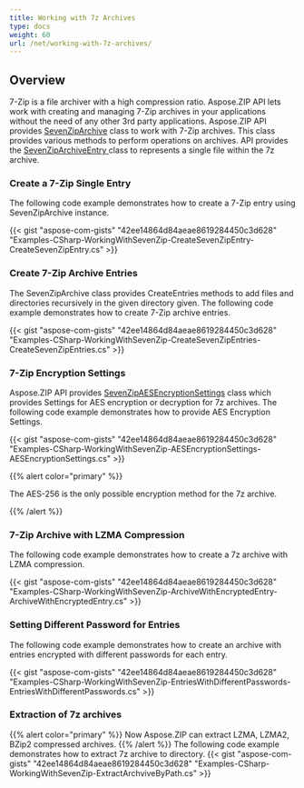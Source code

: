 ```yaml
---
title: Working with 7z Archives
type: docs
weight: 60
url: /net/working-with-7z-archives/
---
```



## **Overview**
7-Zip is a file archiver with a high compression ratio. Aspose.ZIP API lets work with creating and managing 7-Zip archives in your applications without the need of any other 3rd party applications. Aspose.ZIP API provides [SevenZipArchive](https://apireference.aspose.com/zip/net/aspose.zip.sevenzip/sevenziparchive) class to work with 7-Zip archives. This class provides various methods to perform operations on archives. API provides the [SevenZipArchiveEntry ](https://apireference.aspose.com/zip/net/aspose.zip.sevenzip/sevenziparchiveentry)class to represents a single file within the 7z archive.
### **Create a 7-Zip Single Entry**
The following code example demonstrates how to create a 7-Zip entry using SevenZipArchive instance.

{{< gist "aspose-com-gists" "42ee14864d84aeae8619284450c3d628" "Examples-CSharp-WorkingWithSevenZip-CreateSevenZipEntry-CreateSevenZipEntry.cs" >}}
### **Create 7-Zip Archive Entries**
The SevenZipArchive class provides CreateEntries methods to add files and directories recursively in the given directory given. The following code example demonstrates how to create 7-Zip archive entries.

{{< gist "aspose-com-gists" "42ee14864d84aeae8619284450c3d628" "Examples-CSharp-WorkingWithSevenZip-CreateSevenZipEntries-CreateSevenZipEntries.cs" >}}
### **7-Zip Encryption Settings**
Aspose.ZIP API provides [SevenZipAESEncryptionSettings](https://apireference.aspose.com/zip/net/aspose.zip.saving/sevenzipaesencryptionsettings) class which provides Settings for AES encryption or decryption for 7z archives. The following code example demonstrates how to provide AES Encryption Settings.

{{< gist "aspose-com-gists" "42ee14864d84aeae8619284450c3d628" "Examples-CSharp-WorkingWithSevenZip-AESEncryptionSettings-AESEncryptionSettings.cs" >}}

{{% alert color="primary" %}} 

The AES-256 is the only possible encryption method for the 7z archive.

{{% /alert %}} 


### **7-Zip Archive with LZMA Compression**
The following code example demonstrates how to create a 7z archive with LZMA compression.

{{< gist "aspose-com-gists" "42ee14864d84aeae8619284450c3d628" "Examples-CSharp-WorkingWithSevenZip-ArchiveWithEncryptedEntry-ArchiveWithEncryptedEntry.cs" >}}


### **Setting Different Password for Entries**
The following code example demonstrates how to create an archive with entries encrypted with different passwords for each entry.

{{< gist "aspose-com-gists" "42ee14864d84aeae8619284450c3d628" "Examples-CSharp-WorkingWithSevenZip-EntriesWithDifferentPasswords-EntriesWithDifferentPasswords.cs" >}}

### **Extraction of 7z archives**
{{% alert color="primary" %}} 
Now Aspose.ZIP can extract LZMA, LZMA2, BZip2 compressed archives.
{{% /alert %}} 
The following code example demonstrates how to extract 7z archive to directory.
{{< gist "aspose-com-gists" "42ee14864d84aeae8619284450c3d628" "Examples-CSharp-WorkingWithSevenZip-ExtractArchviveByPath.cs" >}}